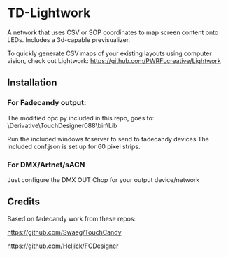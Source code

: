 # TD-Lightwork

A network that uses CSV or SOP coordinates to map screen content onto LEDs.
Includes a 3d-capable previsualizer.

To quickly generate CSV maps of your existing layouts using computer vision, check out Lightwork: https://github.com/PWRFLcreative/Lightwork

## Installation

### For Fadecandy output:
The modified opc.py included in this repo, goes to: \Derivative\TouchDesigner088\bin\Lib

Run the included windows fcserver to send to fadecandy devices
The included conf.json is set up for 60 pixel strips.

### For DMX/Artnet/sACN
Just configure the DMX OUT Chop for your output device/network

## Credits

Based on fadecandy work from these repos:

https://github.com/Swaeg/TouchCandy

https://github.com/Heljick/FCDesigner
